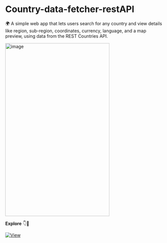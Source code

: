 # Country-data-fetcher-restAPI
🌍 A simple web app that lets users search for any country and view details like region, sub-region, coordinates, currency, language, and a map preview, using data from the REST Countries API.

<img src="https://github.com/user-attachments/assets/4ed31587-2124-4181-9015-11ea02a86cc6" alt="image" width="330" height="550"/>


**Explore** 👇🔗

[![View](https://img.shields.io/badge/Live%20Demo-%20Click%20Here-darkgreen?style=for-the-badge&logo=openstreetmap)](https://rnshalinda.github.io/Country-data-fetcher-restAPI/)

